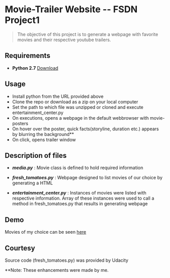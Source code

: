 # Movie-Trailer Website -- FSDN Project1

 > The objective of this project is to generate a webpage with favorite movies and their respective youtube trailers.

## Requirements

 - **Python 2.7** [Download](https://www.python.org/download/releases/2.7/#download)

## Usage

 - Install python from the URL provided above
 - Clone the repo or download as a zip on your local computer
 - Set the path to which file was unzipped or cloned and execute entertainment_center.py
 - On executions, opens a webpage in the default webbrowser with movie-posters
 - On hover over the poster, quick facts(storyline, duration etc.) appears by blurring the background**
 - On click, opens trailer window

## Description of files
 
 - ***media.py*** :  Movie class is defined to hold required information
 
 - ***fresh_tomatoes.py*** : Webpage designed to list movies of our choice by  generating a HTML

 - ***entertainment_center.py*** : Instances of movies were listed with respective information. Array of these instances were used to call                              a method in fresh_tomatoes.py that results in generating webpage
			     
## Demo

 Movies of my choice can be seen [here](https://kamireddym28.github.io/Movie-trailer-website/fresh_tomatoes.html)

## Courtesy

 Source code (fresh_tomatoes.py) was provided by Udacity

 **Note: These enhancements were made by me.
